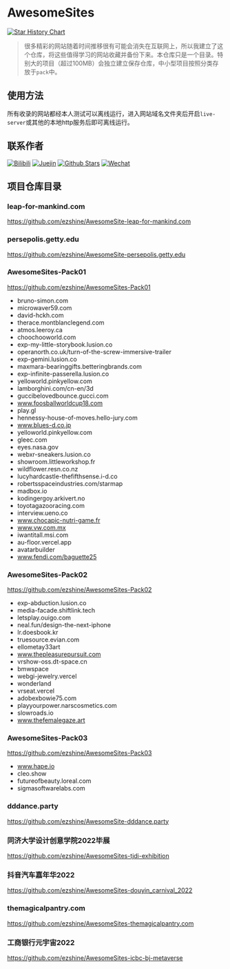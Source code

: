 # AwesomeSites

[![Star History Chart](https://api.star-history.com/svg?repos=ezshine/AwesomeSites&type=Date)](https://star-history.com/#ezshine/AwesomeSites&Date)

> 很多精彩的网站随着时间推移很有可能会消失在互联网上，所以我建立了这个仓库，将这些值得学习的网站收藏并备份下来。本仓库只是一个目录。特别大的项目（超过100MB）会独立建立保存仓库，中小型项目按照分类存放于`pack`中。

## 使用方法

所有收录的网站都经本人测试可以离线运行，进入网站域名文件夹后开启`live-server`或其他的本地http服务后即可离线运行。

## 联系作者

<p>

[![Bilibili](https://img.shields.io/badge/dynamic/json?labelColor=FE7398&logo=bilibili&logoColor=white&label=哔哩哔哩&color=00aeec&query=%24.data.totalSubs&url=https%3A%2F%2Fapi.spencerwoo.com%2Fsubstats%2F%3Fsource%3Dbilibili%26queryKey%3D422646817)](https://space.bilibili.com/422646817)
[![Juejin](https://img.shields.io/badge/dynamic/json?label=稀土掘金&logo=bytedance&logoColor=white&query=%24.data.follower_count&url=https%3A%2F%2Fapi.juejin.cn%2Fuser_api%2Fv1%2Fuser%2Fget%3Fuser_id%3D2955079655898093)](https://juejin.cn/user/2955079655898093)
[![Github Stars](https://img.shields.io/github/stars/ezshine?color=faf408&label=Github%20Star&logo=github)](https://github.com/ezshine)
[![Wechat](https://img.shields.io/badge/-%E5%A4%A7%E5%B8%85%E8%80%81%E7%8C%BF-07c160?logo=wechat&logoColor=white&label=公众号)](https://open.weixin.qq.com/qr/code?username=ezfullstack)
  
</p>

## 项目仓库目录

### leap-for-mankind.com
https://github.com/ezshine/AwesomeSite-leap-for-mankind.com

### persepolis.getty.edu
https://github.com/ezshine/AwesomeSite-persepolis.getty.edu

### AwesomeSites-Pack01
https://github.com/ezshine/AwesomeSites-Pack01

- bruno-simon.com
- microwaver59.com
- david-hckh.com
- therace.montblanclegend.com
- atmos.leeroy.ca
- choochooworld.com
- exp-my-little-storybook.lusion.co
- operanorth.co.uk/turn-of-the-screw-immersive-trailer
- exp-gemini.lusion.co
- maxmara-bearinggifts.betteringbrands.com
- exp-infinite-passerella.lusion.co
- yelloworld.pinkyellow.com
- lamborghini.com/cn-en/3d
- guccibelovedbounce.gucci.com
- www.foosballworldcup18.com
- play.gl
- hennessy-house-of-moves.hello-jury.com
- www.blues-d.co.jp
- yelloworld.pinkyellow.com
- gleec.com
- eyes.nasa.gov
- webxr-sneakers.lusion.co
- showroom.littleworkshop.fr
- wildflower.resn.co.nz
- lucyhardcastle-thefifthsense.i-d.co
- robertsspaceindustries.com/starmap
- madbox.io
- kodingergoy.arkivert.no
- toyotagazooracing.com
- interview.ueno.co
- www.chocapic-nutri-game.fr
- www.vw.com.mx
- iwantitall.msi.com
- au-floor.vercel.app
- avatarbuilder
- www.fendi.com/baguette25

### AwesomeSites-Pack02
https://github.com/ezshine/AwesomeSites-Pack02

- exp-abduction.lusion.co
- media-facade.shiftlink.tech
- letsplay.ouigo.com
- neal.fun/design-the-next-iphone
- lr.doesbook.kr
- truesource.evian.com
- ellometay33art
- www.thepleasurepursuit.com
- vrshow-oss.dt-space.cn
- bmwspace
- webgi-jewelry.vercel
- wonderland
- vrseat.vercel
- adobexbowie75.com
- playyourpower.narscosmetics.com
- slowroads.io
- www.thefemalegaze.art

### AwesomeSites-Pack03
https://github.com/ezshine/AwesomeSites-Pack03

- www.hape.io
- cleo.show
- futureofbeauty.loreal.com
- sigmasoftwarelabs.com

### dddance.party
https://github.com/ezshine/AwesomeSite-dddance.party

### 同济大学设计创意学院2022毕展
https://github.com/ezshine/AwesomeSites-tjdi-exhibition

### 抖音汽车嘉年华2022
https://github.com/ezshine/AwesomeSites-douyin_carnival_2022

### themagicalpantry.com
https://github.com/ezshine/AwesomeSites-themagicalpantry.com

### 工商银行元宇宙2022
https://github.com/ezshine/AwesomeSites-icbc-bj-metaverse
